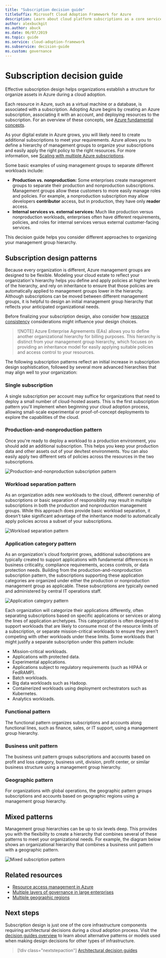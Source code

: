 ```yaml
---
title: "Subscription decision guide"
titleSuffix: Microsoft Cloud Adoption Framework for Azure
description: Learn about cloud platform subscriptions as a core service in Azure migrations.
author: alexbuckgit
ms.author: abuck
ms.date: 06/07/2019
ms.topic: guide
ms.service: cloud-adoption-framework
ms.subservice: decision-guide
ms.custom: governance
---
```


# Subscription decision guide

Effective subscription design helps organizations establish a structure for organize assets in Azure during a cloud adoption.

Each resource in Azure, such as a virtual machine or a database, is associated with a subscription. Adopting Azure begins by creating an Azure subscription, associating it with an account, and deploying resources to the subscription. For an overview of these concepts, see [Azure fundamental concepts](../../ready/considerations/fundamental-concepts.md).

As your digital estate in Azure grows, you will likely need to create additional subscriptions to meet your requirements. Azure allows you to define a hierarchy of management groups to organize your subscriptions and easily apply the right policy to the right resources. For more information, see [Scaling with multiple Azure subscriptions](../../ready/considerations/scaling-subscriptions.md).

Some basic examples of using management groups to separate different workloads include:

- **Production vs. nonproduction:** Some enterprises create management groups to separate their production and nonproduction subscriptions. Management groups allow these customers to more easily manage roles and policies. For example, a nonproduction subscription may allow developers **contributor** access, but in production, they have only **reader** access.
- **Internal services vs. external services:** Much like production versus nonproduction workloads, enterprises often have different requirements, policies, and roles for internal services versus external customer-facing services.

This decision guide helps you consider different approaches to organizing your management group hierarchy.

## Subscription design patterns

Because every organization is different, Azure management groups are designed to be flexible. Modeling your cloud estate to reflect your organization's hierarchy helps you define and apply policies at higher levels of the hierarchy, and rely on inheritance to ensure that those policies are automatically applied to management groups lower in the hierarchy. Although subscriptions can be moved between different management groups, it is helpful to design an initial management group hierarchy that reflects your anticipated organizational needs.

Before finalizing your subscription design, also consider how [resource consistency](../resource-consistency/index.md) considerations might influence your design choices.

> ![NOTE]
> Azure Enterprise Agreements (EAs) allows you to define another organizational hierarchy for billing purposes. This hierarchy is distinct from your management group hierarchy, which focuses on providing an inheritance model for easily applying suitable policies and access control to your resources.

The following subscription patterns reflect an initial increase in subscription design sophistication, followed by several more advanced hierarchies that may align well to your organization:

### Single subscription

A single subscription per account may suffice for organizations that need to deploy a small number of cloud-hosted assets. This is the first subscription pattern you'll implement when beginning your cloud adoption process, allowing small-scale experimental or proof-of-concept deployments to explore the capabilities of the cloud.

### Production-and-nonproduction pattern

Once you're ready to deploy a workload to a production environment, you should add an additional subscription. This helps you keep your production data and other assets out of your dev/test environments. You can also easily apply two different sets of policies across the resources in the two subscriptions.

![Production-and-nonproduction subscription pattern](../../_images/ready/basic-subscription-model.png)

### Workload separation pattern

As an organization adds new workloads to the cloud, different ownership of subscriptions or basic separation of responsibility may result in multiple subscriptions in both the production and nonproduction management groups. While this approach does provide basic workload separation, it doesn't take significant advantage of the inheritance model to automatically apply policies across a subset of your subscriptions.

![Workload separation pattern](../../_images/ready/management-group-hierarchy.png)

### Application category pattern

As an organization's cloud footprint grows, additional subscriptions are typically created to support applications with fundamental differences in business criticality, compliance requirements, access controls, or data protection needs. Building from the production-and-nonproduction subscription pattern, the subscriptions supporting these application categories are organized under either the production or nonproduction management group as applicable. These subscriptions are typically owned and administered by central IT operations staff.

![Application category pattern](../../_images/infra-subscriptions/application.png)

Each organization will categorize their applications differently, often separating subscriptions based on specific applications or services or along the lines of application archetypes. This categorization is often designed to support workloads that are likely to consume most of the resource limits of a subscription, or separate mission-critical workloads to ensure they aren't competing with other workloads under these limits. Some workloads that might justify a separate subscription under this pattern include:

- Mission-critical workloads.
- Applications with protected data.
- Experimental applications.
- Applications subject to regulatory requirements (such as HIPAA or FedRAMP).
- Batch workloads.
- Big data workloads such as Hadoop.
- Containerized workloads using deployment orchestrators such as Kubernetes.
- Analytics workloads.

### Functional pattern

The functional pattern organizes subscriptions and accounts along functional lines, such as finance, sales, or IT support, using a management group hierarchy.

### Business unit pattern

The business unit pattern groups subscriptions and accounts based on profit and loss category, business unit, division, profit center, or similar business structure using a management group hierarchy.

### Geographic pattern

For organizations with global operations, the geographic pattern groups subscriptions and accounts based on geographic regions using a management group hierarchy.

## Mixed patterns

Management group hierarchies can be up to six levels deep. This provides you with the flexibility to create a hierarchy that combines several of these patterns to meet your organizational needs. For example, the diagram below shows an organizational hierarchy that combines a business unit pattern with a geographic pattern.

![Mixed subscription pattern](../../_images/infra-subscriptions/mixed.png)

## Related resources

- [Resource access management in Azure](../../governance/resource-consistency/azure-resource-access.md)
- [Multiple layers of governance in large enterprises](/azure/architecture/cloud-adoption/governance/journeys/large-enterprise/multiple-layers-of-governance)
- [Multiple geographic regions](/azure/architecture/cloud-adoption/migrate/expanded-scope/multiple-regions)

## Next steps

Subscription design is just one of the core infrastructure components requiring architectural decisions during a cloud adoption process. Visit the [decision guides overview](../index.md) to learn about alternative patterns or models used when making design decisions for other types of infrastructure.

> [!div class="nextstepaction"]
> [Architectural decision guides](../index.md)
